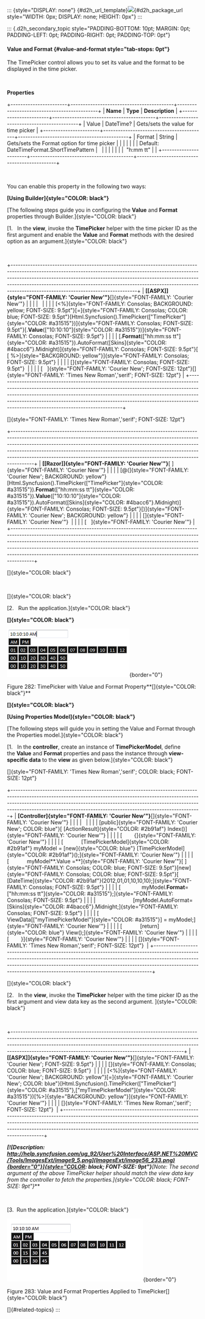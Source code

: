 ::: {style="DISPLAY: none"}
[](ms-xhelp:///?Id=d2h_url_template){#d2h_url_template}![](!package_url!){#d2h_package_url style="WIDTH: 0px; DISPLAY: none; HEIGHT: 0px"}
:::

::: {.d2h_secondary_topic style="PADDING-BOTTOM: 10pt; MARGIN: 0pt; PADDING-LEFT: 0pt; PADDING-RIGHT: 0pt; PADDING-TOP: 0pt"}
#### Value and Format {#value-and-format style="tab-stops: 0pt"}

The TimePicker control allows you to set its value and the format to be displayed in the time picker.

 

**Properties**

+-----------------------+------------------------------------------+---------------------------------------------+
| **Name**              | **Type**                                 | **Description**                             |
+-----------------------+------------------------------------------+---------------------------------------------+
| Value                 | DateTime?                                | Gets/sets the value for time picker         |
+-----------------------+------------------------------------------+---------------------------------------------+
| Format                | String                                   | Gets/sets the Format option for time picker |
|                       |                                          |                                             |
|                       | Default: DateTimeFormat.ShortTimePattern |                                             |
|                       |                                          |                                             |
|                       |  "h:mm tt"                               |                                             |
+-----------------------+------------------------------------------+---------------------------------------------+

 

You can enable this property in the following two ways:

**[Using Builder]{style="COLOR: black"}**

[The following steps guide you in configuring the **Value** and **Format** properties through Builder.]{style="COLOR: black"}

[1.   In the **view**, invoke the **TimePicker** helper with the time picker ID as the first argument and enable the **Value** and **Format** methods with the desired option as an argument.]{style="COLOR: black"}

 

+---------------------------------------------------------------------------------------------------------------------------------------------------------------------------------------------------------------------------------------------------------------------------------------------------------------------------------------------------------------------------+
| **[\[ASPX\]]{style="FONT-FAMILY: 'Courier New'"}**[]{style="FONT-FAMILY: 'Courier New'"}                                                                                                                                                                                                                                                                                  |
|                                                                                                                                                                                                                                                                                                                                                                           |
|                                                                                                                                                                                                                                                                                                                                                                           |
|                                                                                                                                                                                                                                                                                                                                                                           |
| [\<%]{style="FONT-FAMILY: Consolas; BACKGROUND: yellow; FONT-SIZE: 9.5pt"}[=]{style="FONT-FAMILY: Consolas; COLOR: blue; FONT-SIZE: 9.5pt"}[Html.Syncfusion().TimePicker([\"TimePicker\"]{style="COLOR: #a31515"})]{style="FONT-FAMILY: Consolas; FONT-SIZE: 9.5pt"}[.**Value**([\"10:10:10\"]{style="COLOR: #a31515"})]{style="FONT-FAMILY: Consolas; FONT-SIZE: 9.5pt"} |
|                                                                                                                                                                                                                                                                                                                                                                           |
| [.**Format**([\"hh:mm:ss tt\"]{style="COLOR: #a31515"}).AutoFormat([Skins]{style="COLOR: #4bacc6"}.Midnight)]{style="FONT-FAMILY: Consolas; FONT-SIZE: 9.5pt"}[ [ %\>]{style="BACKGROUND: yellow"}]{style="FONT-FAMILY: Consolas; FONT-SIZE: 9.5pt"}                                                                                                                      |
|                                                                                                                                                                                                                                                                                                                                                                           |
| []{style="FONT-FAMILY: Consolas; FONT-SIZE: 9.5pt"}                                                                                                                                                                                                                                                                                                                       |
|                                                                                                                                                                                                                                                                                                                                                                           |
| [   ]{style="FONT-FAMILY: 'Courier New'; FONT-SIZE: 12pt"}[]{style="FONT-FAMILY: 'Times New Roman','serif'; FONT-SIZE: 12pt"}                                                                                                                                                                                                                                             |
+---------------------------------------------------------------------------------------------------------------------------------------------------------------------------------------------------------------------------------------------------------------------------------------------------------------------------------------------------------------------------+

[]{style="FONT-FAMILY: 'Times New Roman','serif'; FONT-SIZE: 12pt"} 

+---------------------------------------------------------------------------------------------------------------------------------------------------------------------------------------------------------------------------------------------------------------------------------------------------------------------------------------------------------------------------------------------------------------+
| **[\[Razor\]]{style="FONT-FAMILY: 'Courier New'"}**[ ]{style="FONT-FAMILY: 'Courier New'"}                                                                                                                                                                                                                                                                                                                    |
|                                                                                                                                                                                                                                                                                                                                                                                                               |
| [@(]{style="FONT-FAMILY: 'Courier New'; BACKGROUND: yellow"}[Html.Syncfusion().TimePicker([\"TimePicker\"]{style="COLOR: #a31515"}).**Format**([\"hh:mm:ss tt\"]{style="COLOR: #a31515"}).**Value**([\"10:10:10\"]{style="COLOR: #a31515"}).AutoFormat([Skins]{style="COLOR: #4bacc6"}.Midnight)]{style="FONT-FAMILY: Consolas; FONT-SIZE: 9.5pt"}[)]{style="FONT-FAMILY: 'Courier New'; BACKGROUND: yellow"} |
|                                                                                                                                                                                                                                                                                                                                                                                                               |
| []{style="FONT-FAMILY: 'Courier New'"}                                                                                                                                                                                                                                                                                                                                                                        |
|                                                                                                                                                                                                                                                                                                                                                                                                               |
| [   ]{style="FONT-FAMILY: 'Courier New'"}                                                                                                                                                                                                                                                                                                                                                                     |
+---------------------------------------------------------------------------------------------------------------------------------------------------------------------------------------------------------------------------------------------------------------------------------------------------------------------------------------------------------------------------------------------------------------+

[]{style="COLOR: black"} 

 

[]{style="COLOR: black"} 

[2.   Run the application.]{style="COLOR: black"}

**[]{style="COLOR: black"}** 

![](ImagesExt/image56_307.png){border="0"}

Figure 282: TimePicker with Value and Format Property**[]{style="COLOR: black"}**

**[]{style="COLOR: black"}** 

**[Using Properties Model]{style="COLOR: black"}**

[The following steps will guide you in setting the Value and Format through the Properties model.]{style="COLOR: black"}

[1.   In the **controller**, create an instance of **TimePickerModel**, define the **Value** and **Format** properties and pass the instance through **view-specific data** to the **view** as given below.]{style="COLOR: black"}

[]{style="FONT-FAMILY: 'Times New Roman','serif'; COLOR: black; FONT-SIZE: 12pt"} 

+-----------------------------------------------------------------------------------------------------------------------------------------------------------------------------------------------------------------------------------------------------------------------------------------------------------------------+
| **[Controller]{style="FONT-FAMILY: 'Courier New'"}**[]{style="FONT-FAMILY: 'Courier New'"}                                                                                                                                                                                                                            |
|                                                                                                                                                                                                                                                                                                                       |
|                                                                                                                                                                                                                                                                                                                       |
|                                                                                                                                                                                                                                                                                                                       |
| [public]{style="FONT-FAMILY: 'Courier New'; COLOR: blue"}[ [ActionResult]{style="COLOR: #2b91af"} Index()]{style="FONT-FAMILY: 'Courier New'"}                                                                                                                                                                        |
|                                                                                                                                                                                                                                                                                                                       |
| [        {]{style="FONT-FAMILY: 'Courier New'"}                                                                                                                                                                                                                                                                       |
|                                                                                                                                                                                                                                                                                                                       |
| [            [TimePickerModel]{style="COLOR: #2b91af"} myModel = [new]{style="COLOR: blue"} [TimePickerModel]{style="COLOR: #2b91af"}();]{style="FONT-FAMILY: 'Courier New'"}                                                                                                                                         |
|                                                                                                                                                                                                                                                                                                                       |
| [            myModel**.Value =**]{style="FONT-FAMILY: 'Courier New'"}[ ]{style="FONT-FAMILY: Consolas; COLOR: blue; FONT-SIZE: 9.5pt"}[new]{style="FONT-FAMILY: Consolas; COLOR: blue; FONT-SIZE: 9.5pt"}[ [DateTime]{style="COLOR: #2b91af"}(2012,01,01,10,10,10);]{style="FONT-FAMILY: Consolas; FONT-SIZE: 9.5pt"} |
|                                                                                                                                                                                                                                                                                                                       |
| [              myModel.**Format**= [\"hh:mm:ss tt\"]{style="COLOR: #a31515"};]{style="FONT-FAMILY: Consolas; FONT-SIZE: 9.5pt"}                                                                                                                                                                                       |
|                                                                                                                                                                                                                                                                                                                       |
|                         [myModel.AutoFormat=[Skins]{style="COLOR: #4bacc6"}.Midnight;]{style="FONT-FAMILY: Consolas; FONT-SIZE: 9.5pt"}                                                                                                                                                                               |
|                                                                                                                                                                                                                                                                                                                       |
| [            ViewData\[[\"myTimePickerModel\"]{style="COLOR: #a31515"}\] = myModel;]{style="FONT-FAMILY: 'Courier New'"}                                                                                                                                                                                              |
|                                                                                                                                                                                                                                                                                                                       |
| [            [return]{style="COLOR: blue"} View();]{style="FONT-FAMILY: 'Courier New'"}                                                                                                                                                                                                                               |
|                                                                                                                                                                                                                                                                                                                       |
| [        }]{style="FONT-FAMILY: 'Courier New'"}                                                                                                                                                                                                                                                                       |
|                                                                                                                                                                                                                                                                                                                       |
| []{style="FONT-FAMILY: 'Times New Roman','serif'; FONT-SIZE: 12pt"}                                                                                                                                                                                                                                                   |
+-----------------------------------------------------------------------------------------------------------------------------------------------------------------------------------------------------------------------------------------------------------------------------------------------------------------------+

[]{style="COLOR: black"} 

[2.   In the **view**, invoke the **TimePicker** helper with the time picker ID as the first argument and view data key as the second argument. ]{style="COLOR: black"}

 

+----------------------------------------------------------------------------------------------------------------------------------------------------------------------------------------------------------------------------------------------------------------------------------------------------------------+
| **[\[ASPX\]]{style="FONT-FAMILY: 'Courier New'"}**[]{style="FONT-FAMILY: 'Courier New'; FONT-SIZE: 9.5pt"}                                                                                                                                                                                                     |
|                                                                                                                                                                                                                                                                                                                |
| []{style="FONT-FAMILY: Consolas; COLOR: blue; FONT-SIZE: 9.5pt"}                                                                                                                                                                                                                                               |
|                                                                                                                                                                                                                                                                                                                |
| [\<%]{style="FONT-FAMILY: 'Courier New'; BACKGROUND: yellow"}[=]{style="FONT-FAMILY: 'Courier New'; COLOR: blue"}[Html.Syncfusion().TimePicker([\"TimePicker\"]{style="COLOR: #a31515"},[\"myTimePickerModel\"]{style="COLOR: #a31515"})[%\>]{style="BACKGROUND: yellow"}]{style="FONT-FAMILY: 'Courier New'"} |
|                                                                                                                                                                                                                                                                                                                |
| []{style="FONT-FAMILY: 'Times New Roman','serif'; FONT-SIZE: 12pt"}                                                                                                                                                                                                                                            |
+----------------------------------------------------------------------------------------------------------------------------------------------------------------------------------------------------------------------------------------------------------------------------------------------------------------+

***[![Description: http://help.syncfusion.com/ug_92/User%20Interface/ASP.NET%20MVC/Tools/ImagesExt/image9_5.png](ImagesExt/image56_233.png){border="0"}]{style="COLOR: black; FONT-SIZE: 9pt"}**[Note: The second argument of the above TimePicker helper should match the view data key from the controller to fetch the properties.]{style="COLOR: black; FONT-SIZE: 9pt"}***

 

[3.  Run the application.]{style="COLOR: black"}

![](ImagesExt/image56_308.png){border="0"}

Figure 283: Value and Format Properties Applied to TimePicker[]{style="COLOR: black"}

[]{#related-topics}
:::

